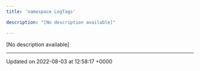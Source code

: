 ```yaml
---
title: 'namespace LogTags'

description: "[No description available]"

---
```







[No description available]






-------------------------------

Updated on 2022-08-03 at 12:58:17 +0000